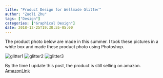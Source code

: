 ```yaml
---
title: "Product Design for Wellmade Glitter"
author: "Zuoli Zhu"
tags: ["Design"]
categories: ["Graphical Design"]
date: 2018-12-25T19:30:55-05:00
---
```


The product photo below are made in this summer. I took these pictures in a white box and made these product photo using Photoshop.

![glitter1](/images/graphicaldesign/glitter1.jpg)
![glitter2](/images/graphicaldesign/glitter2.jpg)
![glitter3](/images/graphicaldesign/glitter3.jpg)


By the time I update this post, the product is still selling on amazon.
[AmazonLink](https://www.amazon.com/dp/B07GL3DQK4/ref=twister_B07FNW6F4F?_encoding=UTF8&th=1)